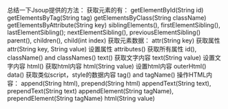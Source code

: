  总结一下Jsoup提供的方法：
获取元素的有：
getElementById(String id)
getElementsByTag(String tag)
getElementsByClass(String className)
getElementsByAttribute(String key)
siblingElements(), firstElementSibling(), lastElementSibling(); nextElementSibling(), previousElementSibling()
parent(), children(), child(int index)
获取元素数据：
attr(String key) 获取属性
attr(String key, String value) 设置属性
attributes() 获取所有属性
id(), className() and classNames()
text() 获取文字内容
text(String value) 设置文字内容
html() 获取html内容
html(String value) 设置html内容
outerHtml()
data() 获取类似script，style的数据内容
tag() and tagName()
操作HTML内容：
append(String html), prepend(String html)
appendText(String text), prependText(String text)
appendElement(String tagName), prependElement(String tagName)
html(String value) 